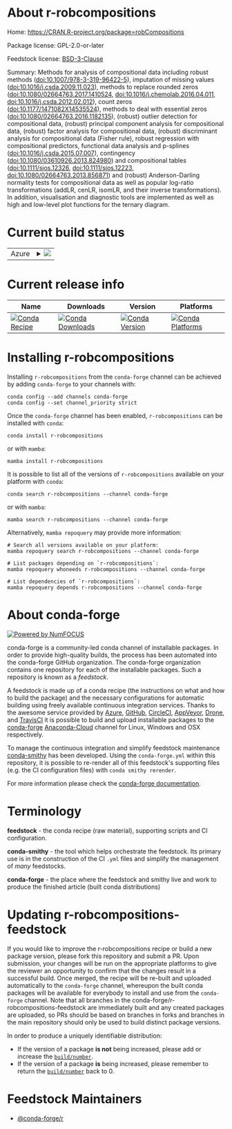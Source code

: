 About r-robcompositions
=======================

Home: https://CRAN.R-project.org/package=robCompositions

Package license: GPL-2.0-or-later

Feedstock license: [BSD-3-Clause](https://github.com/conda-forge/r-robcompositions-feedstock/blob/main/LICENSE.txt)

Summary: Methods for analysis of compositional data including robust methods  (<doi:10.1007/978-3-319-96422-5>), imputation of missing values (<doi:10.1016/j.csda.2009.11.023>), methods to replace rounded zeros (<doi:10.1080/02664763.2017.1410524>, <doi:10.1016/j.chemolab.2016.04.011>, <doi:10.1016/j.csda.2012.02.012>), count zeros (<doi:10.1177/1471082X14535524>), methods to deal with essential zeros (<doi:10.1080/02664763.2016.1182135>), (robust) outlier detection for compositional data, (robust) principal component analysis for compositional data, (robust) factor analysis for compositional data, (robust) discriminant analysis for compositional data (Fisher rule), robust regression with compositional predictors, functional data analysis and p-splines (<doi:10.1016/j.csda.2015.07.007>), contingency (<doi:10.1080/03610926.2013.824980>) and compositional tables (<doi:10.1111/sjos.12326>, <doi:10.1111/sjos.12223>, <doi:10.1080/02664763.2013.856871>) and (robust) Anderson-Darling normality tests for compositional data as well as popular log-ratio transformations (addLR, cenLR, isomLR, and their inverse transformations). In addition, visualisation and diagnostic tools are implemented as well as high and low-level plot functions for the ternary diagram.

Current build status
====================


<table>
    
  <tr>
    <td>Azure</td>
    <td>
      <details>
        <summary>
          <a href="https://dev.azure.com/conda-forge/feedstock-builds/_build/latest?definitionId=5769&branchName=main">
            <img src="https://dev.azure.com/conda-forge/feedstock-builds/_apis/build/status/r-robcompositions-feedstock?branchName=main">
          </a>
        </summary>
        <table>
          <thead><tr><th>Variant</th><th>Status</th></tr></thead>
          <tbody><tr>
              <td>linux_64_r_base4.1</td>
              <td>
                <a href="https://dev.azure.com/conda-forge/feedstock-builds/_build/latest?definitionId=5769&branchName=main">
                  <img src="https://dev.azure.com/conda-forge/feedstock-builds/_apis/build/status/r-robcompositions-feedstock?branchName=main&jobName=linux&configuration=linux_64_r_base4.1" alt="variant">
                </a>
              </td>
            </tr><tr>
              <td>linux_64_r_base4.2</td>
              <td>
                <a href="https://dev.azure.com/conda-forge/feedstock-builds/_build/latest?definitionId=5769&branchName=main">
                  <img src="https://dev.azure.com/conda-forge/feedstock-builds/_apis/build/status/r-robcompositions-feedstock?branchName=main&jobName=linux&configuration=linux_64_r_base4.2" alt="variant">
                </a>
              </td>
            </tr><tr>
              <td>osx_64_r_base4.1</td>
              <td>
                <a href="https://dev.azure.com/conda-forge/feedstock-builds/_build/latest?definitionId=5769&branchName=main">
                  <img src="https://dev.azure.com/conda-forge/feedstock-builds/_apis/build/status/r-robcompositions-feedstock?branchName=main&jobName=osx&configuration=osx_64_r_base4.1" alt="variant">
                </a>
              </td>
            </tr><tr>
              <td>osx_64_r_base4.2</td>
              <td>
                <a href="https://dev.azure.com/conda-forge/feedstock-builds/_build/latest?definitionId=5769&branchName=main">
                  <img src="https://dev.azure.com/conda-forge/feedstock-builds/_apis/build/status/r-robcompositions-feedstock?branchName=main&jobName=osx&configuration=osx_64_r_base4.2" alt="variant">
                </a>
              </td>
            </tr><tr>
              <td>win_64</td>
              <td>
                <a href="https://dev.azure.com/conda-forge/feedstock-builds/_build/latest?definitionId=5769&branchName=main">
                  <img src="https://dev.azure.com/conda-forge/feedstock-builds/_apis/build/status/r-robcompositions-feedstock?branchName=main&jobName=win&configuration=win_64_" alt="variant">
                </a>
              </td>
            </tr>
          </tbody>
        </table>
      </details>
    </td>
  </tr>
</table>

Current release info
====================

| Name | Downloads | Version | Platforms |
| --- | --- | --- | --- |
| [![Conda Recipe](https://img.shields.io/badge/recipe-r--robcompositions-green.svg)](https://anaconda.org/conda-forge/r-robcompositions) | [![Conda Downloads](https://img.shields.io/conda/dn/conda-forge/r-robcompositions.svg)](https://anaconda.org/conda-forge/r-robcompositions) | [![Conda Version](https://img.shields.io/conda/vn/conda-forge/r-robcompositions.svg)](https://anaconda.org/conda-forge/r-robcompositions) | [![Conda Platforms](https://img.shields.io/conda/pn/conda-forge/r-robcompositions.svg)](https://anaconda.org/conda-forge/r-robcompositions) |

Installing r-robcompositions
============================

Installing `r-robcompositions` from the `conda-forge` channel can be achieved by adding `conda-forge` to your channels with:

```
conda config --add channels conda-forge
conda config --set channel_priority strict
```

Once the `conda-forge` channel has been enabled, `r-robcompositions` can be installed with `conda`:

```
conda install r-robcompositions
```

or with `mamba`:

```
mamba install r-robcompositions
```

It is possible to list all of the versions of `r-robcompositions` available on your platform with `conda`:

```
conda search r-robcompositions --channel conda-forge
```

or with `mamba`:

```
mamba search r-robcompositions --channel conda-forge
```

Alternatively, `mamba repoquery` may provide more information:

```
# Search all versions available on your platform:
mamba repoquery search r-robcompositions --channel conda-forge

# List packages depending on `r-robcompositions`:
mamba repoquery whoneeds r-robcompositions --channel conda-forge

# List dependencies of `r-robcompositions`:
mamba repoquery depends r-robcompositions --channel conda-forge
```


About conda-forge
=================

[![Powered by
NumFOCUS](https://img.shields.io/badge/powered%20by-NumFOCUS-orange.svg?style=flat&colorA=E1523D&colorB=007D8A)](https://numfocus.org)

conda-forge is a community-led conda channel of installable packages.
In order to provide high-quality builds, the process has been automated into the
conda-forge GitHub organization. The conda-forge organization contains one repository
for each of the installable packages. Such a repository is known as a *feedstock*.

A feedstock is made up of a conda recipe (the instructions on what and how to build
the package) and the necessary configurations for automatic building using freely
available continuous integration services. Thanks to the awesome service provided by
[Azure](https://azure.microsoft.com/en-us/services/devops/), [GitHub](https://github.com/),
[CircleCI](https://circleci.com/), [AppVeyor](https://www.appveyor.com/),
[Drone](https://cloud.drone.io/welcome), and [TravisCI](https://travis-ci.com/)
it is possible to build and upload installable packages to the
[conda-forge](https://anaconda.org/conda-forge) [Anaconda-Cloud](https://anaconda.org/)
channel for Linux, Windows and OSX respectively.

To manage the continuous integration and simplify feedstock maintenance
[conda-smithy](https://github.com/conda-forge/conda-smithy) has been developed.
Using the ``conda-forge.yml`` within this repository, it is possible to re-render all of
this feedstock's supporting files (e.g. the CI configuration files) with ``conda smithy rerender``.

For more information please check the [conda-forge documentation](https://conda-forge.org/docs/).

Terminology
===========

**feedstock** - the conda recipe (raw material), supporting scripts and CI configuration.

**conda-smithy** - the tool which helps orchestrate the feedstock.
                   Its primary use is in the construction of the CI ``.yml`` files
                   and simplify the management of *many* feedstocks.

**conda-forge** - the place where the feedstock and smithy live and work to
                  produce the finished article (built conda distributions)


Updating r-robcompositions-feedstock
====================================

If you would like to improve the r-robcompositions recipe or build a new
package version, please fork this repository and submit a PR. Upon submission,
your changes will be run on the appropriate platforms to give the reviewer an
opportunity to confirm that the changes result in a successful build. Once
merged, the recipe will be re-built and uploaded automatically to the
`conda-forge` channel, whereupon the built conda packages will be available for
everybody to install and use from the `conda-forge` channel.
Note that all branches in the conda-forge/r-robcompositions-feedstock are
immediately built and any created packages are uploaded, so PRs should be based
on branches in forks and branches in the main repository should only be used to
build distinct package versions.

In order to produce a uniquely identifiable distribution:
 * If the version of a package **is not** being increased, please add or increase
   the [``build/number``](https://docs.conda.io/projects/conda-build/en/latest/resources/define-metadata.html#build-number-and-string).
 * If the version of a package **is** being increased, please remember to return
   the [``build/number``](https://docs.conda.io/projects/conda-build/en/latest/resources/define-metadata.html#build-number-and-string)
   back to 0.

Feedstock Maintainers
=====================

* [@conda-forge/r](https://github.com/conda-forge/r/)

